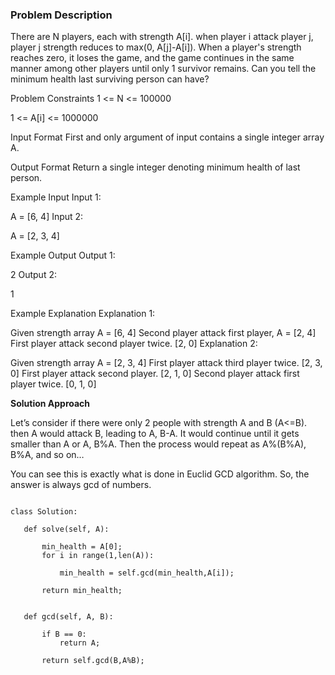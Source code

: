 ### Problem Description

There are N players, each with strength A[i]. when player i attack player j, player j strength reduces to max(0, A[j]-A[i]). 
When a player's strength reaches zero, it loses the game, and the game continues in the same manner among other players until 
only 1 survivor remains.
Can you tell the minimum health last surviving person can have?



Problem Constraints
1 <= N <= 100000

1 <= A[i] <= 1000000



Input Format
First and only argument of input contains a single integer array A.



Output Format
Return a single integer denoting minimum health of last person.



Example Input
Input 1:

 A = [6, 4]
Input 2:

 A = [2, 3, 4]


Example Output
Output 1:

 2
Output 2:

 1


Example Explanation
Explanation 1:

 Given strength array A = [6, 4]
 Second player attack first player, A =  [2, 4]
 First player attack second player twice. [2, 0]
Explanation 2:

 Given strength array A = [2, 3, 4]
 First player attack third player twice. [2, 3, 0]
 First player attack second player. [2, 1, 0]
 Second player attack first player twice. [0, 1, 0]
 
 **Solution Approach**
 
Let’s consider if there were only 2 people with strength A and B (A<=B). then A would attack B, leading to A, B-A.
It would continue until it gets smaller than A or A, B%A. Then the process would repeat as A%(B%A), B%A, and so on…

You can see this is exactly what is done in Euclid GCD algorithm. So, the answer is always gcd of numbers.
 
 ```
 
 class Solution:

    def solve(self, A):

        min_health = A[0];
        for i in range(1,len(A)):

            min_health = self.gcd(min_health,A[i]);
        
        return min_health;

    
    def gcd(self, A, B):

        if B == 0:
            return A;
        
        return self.gcd(B,A%B);

 
 ```
